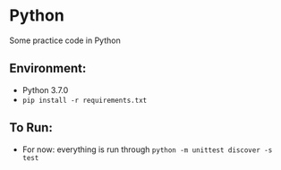 # Python

Some practice code in Python

## Environment:

* Python 3.7.0
* `pip install -r requirements.txt`


## To Run:

* For now: everything is run through `python -m unittest discover -s test`
